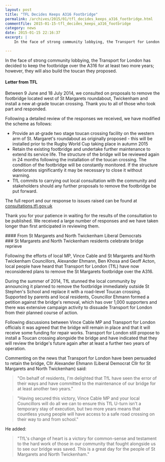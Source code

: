 ```yaml
---
layout: post
title: "TFL Decides Keeps A316 Footbridge"
permalink: /archives/2015/01/tfl_decides_keeps_a316_footbridge.html
commentfile: 2015-01-15-tfl_decides_keeps_a316_footbridge
category: news
date: 2015-01-15 22:16:37
excerpt: |
    In the face of strong community lobbying, the Transport for London has decided to keep the footbridge over the A316 for at least two more years; however, they will also build the toucan they proposed.

---
```


In the face of strong community lobbying, the Transport for London has decided to keep the footbridge over the A316 for at least two more years; however, they will also build the toucan they proposed.

#### Letter from TFL

<div markdown="1" class="letter">
Between 9 June and 18 July 2014, we consulted on proposals to remove the footbridge located west of St Margarets roundabout, Twickenham and install a new at-grade toucan crossing. Thank you to all of those who took part and responded.

Following a detailed review of the responses we received, we have modified the scheme as follows:

-   Provide an at-grade two stage toucan crossing facility on the western arm of St. Margaret's roundabout as originally proposed - this will be installed prior to the Rugby World Cup taking place in autumn 2015
-   Retain the existing footbridge and undertake further maintenance to extend its service life. The structure of the bridge will be reviewed again in 24 months following the installation of the toucan crossing. The condition of the footbridge will be constantly monitored. If the structure deteriorates significantly it may be necessary to close it without warning.
-   TfL commits to carrying out local consultation with the community and stakeholders should any further proposals to remove the footbridge be put forward.

The full report and our response to issues raised can be found at [consultations.tfl.gov.uk](https://consultations.tfl.gov.uk/consultation-and-engagement/a316-st-margarets-crossing)

Thank you for your patience in waiting for the results of the consultation to be published. We received a large number of responses and we have taken longer than first anticipated in reviewing them.

</div>
#### From St Margarets and North Twickenham Liberal Democrats

<div markdown="1" class="letter">
### St Margarets and North Twickenham residents celebrate bridge reprieve

Following the efforts of local MP, Vince Cable and St Margarets and North Twickenham Councillors, Alexander Ehmann, Ben Khosa and Geoff Acton, local people have heard that Transport for London (TfL) have now reconsidered plans to remove the St Margarets footbridge over the A316.

During the summer of 2014, TfL stunned the local community by announcing it planned to remove the footbridge immediately outside St Stephen's School and replace it with a road-level Toucan crossing. Supported by parents and local residents, Councillor Ehmann formed a petition against the bridge's removal, which has over 1,000 supporters and there was extensive campaign activity to dissuade Transport for London from their planned course of action.

Following discussions between Vince Cable MP and Transport for London officials it was agreed that the bridge will remain in place and that it will receive some funding for repair works. Transport for London still propose to install a Toucan crossing alongside the bridge and have indicated that they will review the bridge's future again after at least a further two years of operation.

Commenting on the news that Transport for London have been persuaded to retain the bridge, Cllr Alexander Ehmann (Liberal Democrat Cllr for St Margarets and North Twickenham) said:

> "On behalf of residents, I'm delighted that TfL have seen the error of their ways and have committed to the maintenance of our bridge for at least another two years."

> "Having secured this victory, Vince Cable MP and your local Councillors will do all we can to ensure this TfL U-turn isn't a temporary stay of execution, but two more years means that countless young people will have access to a safe road crossing on their way to and from school."

He added:

> "TfL's change of heart is a victory for common-sense and testament to the hard work of those in our community that fought alongside us to see our bridge was saved. This is a great day for the people of St Margarets and North Twickenham."

</div>
